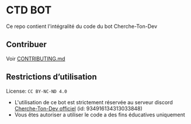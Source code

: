 # CTD BOT

Ce repo contient l'intégralité du code du bot Cherche-Ton-Dev

## Contribuer

Voir [CONTRIBUTING.md](/CONTRIBUTING.md)

## Restrictions d’utilisation

License: `CC BY-NC-ND 4.0`

-   L'utilisation de ce bot est strictement réservée au serveur discord [Cherche-Ton-Dev officiel](https://discord.gg/pd7CQ6FmzK) (id: 934916134313033848)
-   Vous êtes autoriser a utiliser le code a des fins éducatives uniquement
